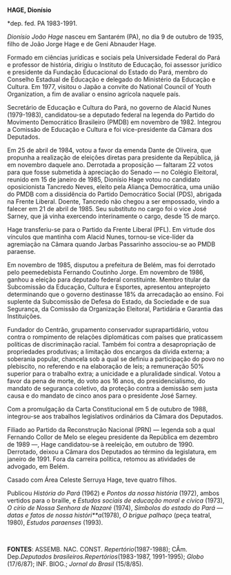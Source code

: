 **HAGE, Dionísio**

\*dep. fed. PA 1983-1991.

*Dionísio João Hage* nasceu em Santarém (PA), no dia 9 de outubro de
1935, filho de João Jorge Hage e de Geni Abnauder Hage.

Formado em ciências jurídicas e sociais pela Universidade Federal do
Pará e professor de história, dirigiu o Instituto de Educação, foi
assessor jurídico e presidente da Fundação Educacional do Estado do
Pará, membro do Conselho Estadual de Educação e delegado do Ministério
da Educação e Cultura. Em 1977, visitou o Japão a convite do National
Council of Youth Organization, a fim de avaliar o ensino agrícola
naquele país.

Secretário de Educação e Cultura do Pará, no governo de Alacid Nunes
(1979-1983), candidatou-se a deputado federal na legenda do Partido do
Movimento Democrático Brasileiro (PMDB) em novembro de 1982. Integrou a
Comissão de Educação e Cultura e foi vice-presidente da Câmara dos
Deputados.

Em 25 de abril de 1984, votou a favor da emenda Dante de Oliveira, que
propunha a realização de eleições diretas para presidente da República,
já em novembro daquele ano. Derrotada a proposição — faltaram 22 votos
para que fosse submetida à apreciação do Senado — no Colégio Eleitoral,
reunido em 15 de janeiro de 1985, Dionísio Hage votou no candidato
oposicionista Tancredo Neves, eleito pela Aliança Democrática, uma união
do PMDB com a dissidência do Partido Democrático Social (PDS), abrigada
na Frente Liberal. Doente, Tancredo não chegou a ser empossado, vindo a
falecer em 21 de abril de 1985. Seu substituto no cargo foi o vice José
Sarney, que já vinha exercendo interinamente o cargo, desde 15 de março.

Hage transferiu-se para o Partido da Frente Liberal (PFL). Em virtude
dos vínculos que mantinha com Alacid Nunes, tornou-se vice-líder da
agremiação na Câmara quando Jarbas Passarinho associou-se ao PMDB
paraense.

Em novembro de 1985, disputou a prefeitura de Belém, mas foi derrotado
pelo peemedebista Fernando Coutinho Jorge. Em novembro de 1986, ganhou a
eleição para deputado federal constituinte. Membro titular da
Subcomissão da Educação, Cultura e Esportes, apresentou anteprojeto
determinando que o governo destinasse 18% da arrecadação ao ensino. Foi
suplente da Subcomissão de Defesa do Estado, da Sociedade e de sua
Segurança, da Comissão da Organização Eleitoral, Partidária e Garantia
das Instituições.

Fundador do Centrão, grupamento conservador suprapartidário, votou
contra o rompimento de relações diplomáticas com países que praticassem
políticas de discriminação racial. Também foi contra a desapropriação de
propriedades produtivas; a limitação dos encargos da dívida externa; a
soberania popular, chancela sob a qual se definiu a participação do povo
no plebiscito, no referendo e na elaboração de leis; a remuneração 50%
superior para o trabalho extra; a unicidade e a pluralidade sindical.
Votou a favor da pena de morte, do voto aos 16 anos, do
presidencialismo, do mandato de segurança coletivo, da proteção contra a
demissão sem justa causa e do mandato de cinco anos para o presidente
José Sarney.

Com a promulgação da Carta Constitucional em 5 de outubro de 1988,
integrou-se aos trabalhos legislativos ordinários da Câmara dos
Deputados.

Filiado ao Partido da Reconstrução Nacional (PRN) — legenda sob a qual
Fernando Collor de Melo se elegeu presidente da República em dezembro de
1989 —, Hage candidatou-se à reeleição, em outubro de 1990. Derrotado,
deixou a Câmara dos Deputados ao término da legislatura, em janeiro de
1991. Fora da carreira política, retomou as atividades de advogado, em
Belém.

Casado com Área Celeste Serruya Hage, teve quatro filhos.

Publicou *História do Pará* (1962) e *Pontos da nossa história* (1972),
ambos vertidos para o braille, e *Estudos sociais de educação moral e
cívica* (1973), *O círio de Nossa Senhora de Nazaré* (1974), *Símbolos
do estado do Pará — datas e fatos de nossa históri**a*(1978), *O brigue
palhaço* (peça teatral, 1980), *Estudos paraenses* (1993).

 

**FONTES**: ASSEMB. NAC. CONST. *Repertório*(1987-1988); CÂm.
Dep.*Deputados brasileiros.*Repertórios**(1983-1987, 1991-1995); *Globo*
(17/6/87); INF. BIOG.; *Jornal do Brasil* (15/8/85).

 
